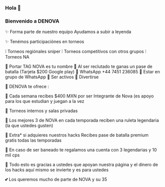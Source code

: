 ### Hola 👋
### Bienvenido a DENOVA

✨
Forma parte de nuestro equipo 
Ayudamos a subir a leyenda 

✨ 
Tenémos participaciónes en torneos 

❕ Torneos regiónales sniper
❕ Torneos competitivos con otros grupos
❕ Torneos NA 

🌱 Portar TAG NOVA es tu nombre
🌱 Al ser reclutado te ganas un pase de batalla 
(Tarjeta $200 Google play)
🌱 WhatsApp +44 7451 236085
🌱 Estar en grupo de WhatsApp
🌱 Ser activos
🌱 Divertirse 

💌 DENOVA te ofrece :

🌾 Cada semana recibes $400 MXN por ser 
Integrante de Nova (es apoyo para los que
estudian y juegan a la vez

🌾 Torneos internos y salas privadas

🌾 Los mejores 3 de NOVA en cada temporada
reciben una ruleta legendaria (la que ustedes
 gusten)

🌾 Extra* si adquieres nuestros hacks 
Recibes pase de batalla premium  gratis
 todas las temporadas
 
🌾 En caso de ser baneado te regalamos
 una cuenta con 3 legendarias y 10 mil cps


🌟 Todo esto es gracias a ustedes que apoyan 
nuestra página y el dinero de los hacks
 aquí mismo se invierte y es para ustedes 

💕 Los queremos mucho de parte de NOVA
 y su 35 


 
